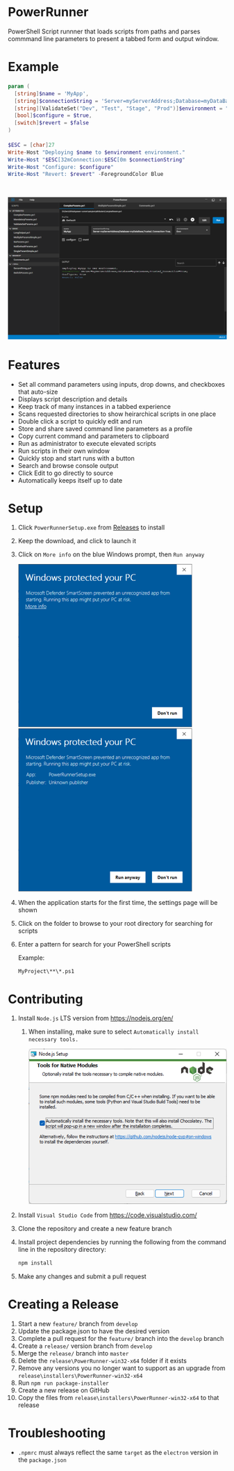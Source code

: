 # PowerRunner

PowerShell Script runnner that loads scripts from paths and parses commmand line parameters to present a tabbed form and output window.

# Example

``` PowerShell
param (
  [string]$name = 'MyApp',
  [string]$connectionString = 'Server=myServerAddress;Database=myDataBase;Trusted_Connection=True;',
  [string][ValidateSet("Dev", "Test", "Stage", "Prod")]$environment = "Dev",
  [bool]$configure = $true,
  [switch]$revert = $false
)

$ESC = [char]27
Write-Host "Deploying $name to $environment environment."
Write-Host "$ESC[32mConnection:$ESC[0m $connectionString"
Write-Host "Configure: $configure"
Write-Host "Revert: $revert" -ForegroundColor Blue
```

<br>

![Overview](docs/images/overview.png)

# Features
- Set all command parameters using inputs, drop downs, and checkboxes that auto-size
- Displays script description and details
- Keep track of many instances in a tabbed experience
- Scans requested directories to show heirarchical scripts in one place
- Double click a script to quickly edit and run
- Store and share saved command line parameters as a profile
- Copy current command and parameters to clipboard
- Run as administrator to execute elevated scripts
- Run scripts in their own window
- Quickly stop and start runs with a button
- Search and browse console output
- Click Edit to go directly to source
- Automatically keeps itself up to date

# Setup
1. Click `PowerRunnerSetup.exe` from [Releases](https://github.com/greggbjensen/power-runner/releases/) to install
2. Keep the download, and click to launch it
3. Click on `More info` on the blue Windows prompt, then `Run anyway`

    ![Overview](docs/images/windows-approve-dialog.png) ![Overview](docs/images/windows-approve-dialog-run-anyway.png)
    

2. When the application starts for the first time, the settings page will be shown
3. Click on the folder to browse to your root directory for searching for scripts
4. Enter a pattern for search for your PowerShell scripts
    
    Example:
    ```
    MyProject\**\*.ps1
    ```

# Contributing

1. Install `Node.js` LTS version from https://nodejs.org/en/
    1. When installing, make sure to select `Automatically install necessary tools.`

        ![Build Tools](docs/images/nodejs-build-tools.png)

2. Install `Visual Studio Code` from https://code.visualstudio.com/
4. Clone the repository and create a new feature branch
5. Install project dependencies by running the following from the command line in the repository directory:

    ```bash
    npm install
    ```
6. Make any changes and submit a pull request

# Creating a Release
1. Start a new `feature/` branch from `develop`
2. Update the package.json to have the desired version
3. Complete a pull request for the `feature/` branch into the `develop` branch
4. Create a `release/` version branch from `develop`
5. Merge the `release/` branch into `master`
6. Delete the `release\PowerRunner-win32-x64` folder if it exists
7. Remove any versions you no longer want to support as an upgrade from `release\installers\PowerRunner-win32-x64`
8. Run `npm run package-installer`
9. Create a new release on GitHub
10. Copy the files from `release\installers\PowerRunner-win32-x64` to that release

# Troubleshooting
- `.npmrc` must always reflect the same `target` as the `electron` version in the `package.json`
